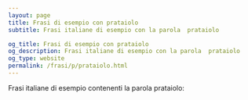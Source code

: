 ```yaml
---
layout: page
title: Frasi di esempio con prataiolo 
subtitle: Frasi italiane di esempio con la parola  prataiolo

og_title: Frasi di esempio con prataiolo 
og_description: Frasi italiane di esempio con la parola  prataiolo
og_type: website
permalink: /frasi/p/prataiolo.html
---
```


Frasi italiane di esempio contenenti la parola prataiolo:



